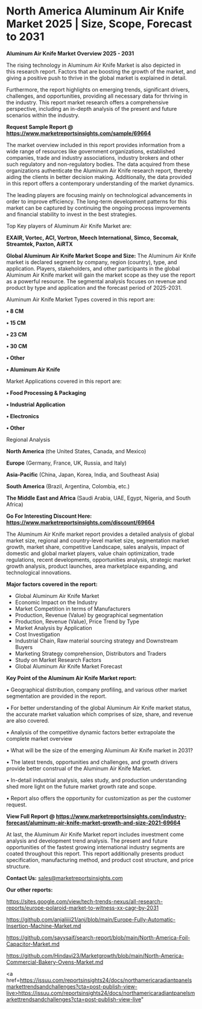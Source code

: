 # North America Aluminum Air Knife Market 2025 | Size, Scope, Forecast to 2031

<Strong> Aluminum Air Knife Market Overview 2025 - 2031</strong>

The rising technology in Aluminum Air Knife Market is also depicted in this research report. Factors that are boosting the growth of the market, and giving a positive push to thrive in the global market is explained in detail.

Furthermore, the report highlights on emerging trends, significant drivers, challenges, and opportunities, providing all necessary data for thriving in the industry. This report market research offers a comprehensive perspective, including an in-depth analysis of the present and future scenarios within the industry.

<strong>Request Sample Report @ <a href=https://www.marketreportsinsights.com/sample/69664>https://www.marketreportsinsights.com/sample/69664</a></strong>

The market overview included in this report provides information from a wide range of resources like government organizations, established companies, trade and industry associations, industry brokers and other such regulatory and non-regulatory bodies. The data acquired from these organizations authenticate the Aluminum Air Knife research report, thereby aiding the clients in better decision making. Additionally, the data provided in this report offers a contemporary understanding of the market dynamics.

The leading players are focusing mainly on technological advancements in order to improve efficiency. The long-term development patterns for this market can be captured by continuing the ongoing process improvements and financial stability to invest in the best strategies.

Top Key players of Aluminum Air Knife Market are:

<strong>EXAIR, Vortec, ACI, Vortron, Meech International, Simco, Secomak, Streamtek, Paxton, AiRTX</strong>

<strong><b>Global Aluminum Air Knife Market Scope and Size:</b></strong>
The Aluminum Air Knife market is declared segment by company, region (country), type, and application. Players, stakeholders, and other participants in the global Aluminum Air Knife market will gain the market scope as they use the report as a powerful resource. The segmental analysis focuses on revenue and product by type and application and the forecast period of 2025-2031.

Aluminum Air Knife Market Types covered in this report are:

<strong>• 8 CM

• 15 CM

• 23 CM

• 30 CM

• Other

• Aluminum Air Knife</strong>

Market Applications covered in this report are:

<strong>• Food Processing & Packaging

• Industrial Application

• Electronics

• Other</strong> 

Regional Analysis

<strong>North America</strong> (the United States, Canada, and Mexico)

<strong>Europe</strong> (Germany, France, UK, Russia, and Italy)

<strong>Asia-Pacific</strong> (China, Japan, Korea, India, and Southeast Asia)

<strong>South America</strong> (Brazil, Argentina, Colombia, etc.)

<strong>The Middle East and Africa</strong> (Saudi Arabia, UAE, Egypt, Nigeria, and South Africa)

<strong>Go For Interesting Discount Here: <a href=https://www.marketreportsinsights.com/discount/69664>https://www.marketreportsinsights.com/discount/69664</a></strong>

The Aluminum Air Knife market report provides a detailed analysis of global market size, regional and country-level market size, segmentation market growth, market share, competitive Landscape, sales analysis, impact of domestic and global market players, value chain optimization, trade regulations, recent developments, opportunities analysis, strategic market growth analysis, product launches, area marketplace expanding, and technological innovations.

<strong><b>Major factors covered in the report:</b></strong>
<ul>
  <li>Global Aluminum Air Knife Market </li>
  <li>Economic Impact on the Industry</li>
  <li>Market Competition in terms of Manufacturers</li>
  <li>Production, Revenue (Value) by geographical segmentation</li>
  <li>Production, Revenue (Value), Price Trend by Type</li>
  <li>Market Analysis by Application</li>
  <li>Cost Investigation</li>
  <li>Industrial Chain, Raw material sourcing strategy and Downstream Buyers</li>
  <li>Marketing Strategy comprehension, Distributors and Traders</li>
  <li>Study on Market Research Factors</li>
  <li>Global Aluminum Air Knife Market Forecast</li>
</ul>

<strong><b>Key Point of the Aluminum Air Knife Market report:</b></strong>

• Geographical distribution, company profiling, and various other market segmentation are provided in the report.

• For better understanding of the global Aluminum Air Knife market status, the accurate market valuation which comprises of size, share, and revenue are also covered.

• Analysis of the competitive dynamic factors better extrapolate the complete market overview

• What will be the size of the emerging Aluminum Air Knife market in 2031?

• The latest trends, opportunities and challenges, and growth drivers provide better construal of the Aluminum Air Knife Market.

• In-detail industrial analysis, sales study, and production understanding shed more light on the future market growth rate and scope.

• Report also offers the opportunity for customization as per the customer request.

<strong><b>View Full Report @ <a href=https://www.marketreportsinsights.com/industry-forecast/aluminum-air-knife-market-growth-and-size-2021-69664>https://www.marketreportsinsights.com/industry-forecast/aluminum-air-knife-market-growth-and-size-2021-69664</a></b></strong>


At last, the Aluminum Air Knife Market report includes investment come analysis and development trend analysis. The present and future opportunities of the fastest growing international industry segments are coated throughout this report. This report additionally presents product specification, manufacturing method, and product cost structure, and price structure.

<strong>Contact Us:</strong>
sales@marketreportsinsights.com

<strong>Our other reports:</strong>

<a href=https://sites.google.com/view/tech-trends-nexus/all-research-reports/europe-polaroid-market-to-witness-xx-cagr-by-2031>https://sites.google.com/view/tech-trends-nexus/all-research-reports/europe-polaroid-market-to-witness-xx-cagr-by-2031</a>

<a href=https://github.com/anjaliiii21/anj/blob/main/Europe-Fully-Automatic-Insertion-Machine-Market.md>https://github.com/anjaliiii21/anj/blob/main/Europe-Fully-Automatic-Insertion-Machine-Market.md</a>

<a href=https://github.com/sayysaif/search-report/blob/main/North-America-Foil-Capacitor-Market.md>https://github.com/sayysaif/search-report/blob/main/North-America-Foil-Capacitor-Market.md</a>

<a href=https://github.com/Hindavi23/Marketgrowth/blob/main/North-America-Commercial-Bakery-Ovens-Market.md>https://github.com/Hindavi23/Marketgrowth/blob/main/North-America-Commercial-Bakery-Ovens-Market.md</a>

<a href=https://issuu.com/reportsinsights24/docs/northamericaradiantpanelsmarkettrendsandchallenges?cta=post-publish-view-live>https://issuu.com/reportsinsights24/docs/northamericaradiantpanelsmarkettrendsandchallenges?cta=post-publish-view-live</a>"

